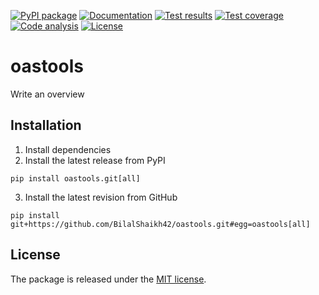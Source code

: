 [![PyPI package](https://img.shields.io/pypi/v/oastools.svg)](https://pypi.python.org/pypi/oastools)
[![Documentation](https://img.shields.io/badge/docs-latest-brightgreen.svg)]()
[![Test results](https://circleci.com/gh/BilalShaikh42/oastools.svg?style=shield&circle-token=None)](https://circleci.com/gh/BilalShaikh42/oastools)
[![Test coverage](https://coveralls.io/repos/github/BilalShaikh42/oastools/badge.svg?t=None)](https://coveralls.io/github/BilalShaikh42/oastools)
[![Code analysis](https://api.codeclimate.com/v1/badges/None/maintainability)](https://codeclimate.com/repos/None)
[![License](https://img.shields.io/github/license/BilalShaikh42/oastools.svg)](LICENSE)

# oastools

Write an overview

## Installation

1. Install dependencies
2. Install the latest release from PyPI

```
pip install oastools.git[all]
```

3. Install the latest revision from GitHub

```
pip install git+https://github.com/BilalShaikh42/oastools.git#egg=oastools[all]
```

## License

The package is released under the [MIT license](LICENSE).
